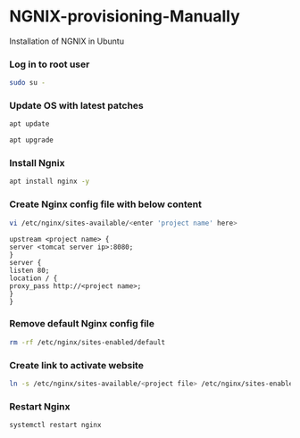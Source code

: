 # NGNIX-provisioning-Manually
Installation of NGNIX in Ubuntu
### Log in to root user
```sh
sudo su -
```
### Update OS with latest patches
```sh
apt update
```
```sh
apt upgrade
```
### Install Ngnix
```sh
apt install nginx -y
```
### Create Nginx config file with below content
```sh
vi /etc/nginx/sites-available/<enter 'project name' here>
```
~~~
upstream <project name> {
server <tomcat server ip>:8080;
}
server {
listen 80;
location / {
proxy_pass http://<project name>;
}
}

~~~
### Remove default Nginx config file
```sh
rm -rf /etc/nginx/sites-enabled/default
```
### Create link to activate website
```sh
ln -s /etc/nginx/sites-available/<project file> /etc/nginx/sites-enabled/<project file>
```
### Restart Nginx
```sh
systemctl restart nginx
```

